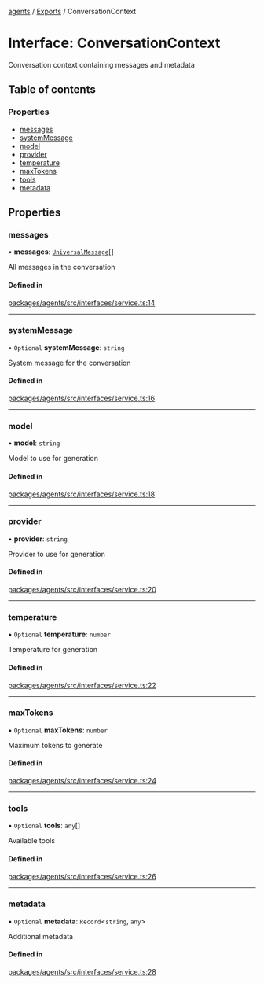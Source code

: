<!-- 
 ⚠️  AUTO-GENERATED FILE - DO NOT EDIT MANUALLY
 This file is automatically generated by scripts/docs-generator.js
 To make changes, edit the source TypeScript files or update the generator script
-->

[agents](../../) / [Exports](../modules) / ConversationContext

# Interface: ConversationContext

Conversation context containing messages and metadata

## Table of contents

### Properties

- [messages](ConversationContext#messages)
- [systemMessage](ConversationContext#systemmessage)
- [model](ConversationContext#model)
- [provider](ConversationContext#provider)
- [temperature](ConversationContext#temperature)
- [maxTokens](ConversationContext#maxtokens)
- [tools](ConversationContext#tools)
- [metadata](ConversationContext#metadata)

## Properties

### messages

• **messages**: [`UniversalMessage`](../modules#universalmessage)[]

All messages in the conversation

#### Defined in

[packages/agents/src/interfaces/service.ts:14](https://github.com/woojubb/robota/blob/e1b7b651a85a9b93f075b6523ec8de869e77f12c/packages/agents/src/interfaces/service.ts#L14)

___

### systemMessage

• `Optional` **systemMessage**: `string`

System message for the conversation

#### Defined in

[packages/agents/src/interfaces/service.ts:16](https://github.com/woojubb/robota/blob/e1b7b651a85a9b93f075b6523ec8de869e77f12c/packages/agents/src/interfaces/service.ts#L16)

___

### model

• **model**: `string`

Model to use for generation

#### Defined in

[packages/agents/src/interfaces/service.ts:18](https://github.com/woojubb/robota/blob/e1b7b651a85a9b93f075b6523ec8de869e77f12c/packages/agents/src/interfaces/service.ts#L18)

___

### provider

• **provider**: `string`

Provider to use for generation

#### Defined in

[packages/agents/src/interfaces/service.ts:20](https://github.com/woojubb/robota/blob/e1b7b651a85a9b93f075b6523ec8de869e77f12c/packages/agents/src/interfaces/service.ts#L20)

___

### temperature

• `Optional` **temperature**: `number`

Temperature for generation

#### Defined in

[packages/agents/src/interfaces/service.ts:22](https://github.com/woojubb/robota/blob/e1b7b651a85a9b93f075b6523ec8de869e77f12c/packages/agents/src/interfaces/service.ts#L22)

___

### maxTokens

• `Optional` **maxTokens**: `number`

Maximum tokens to generate

#### Defined in

[packages/agents/src/interfaces/service.ts:24](https://github.com/woojubb/robota/blob/e1b7b651a85a9b93f075b6523ec8de869e77f12c/packages/agents/src/interfaces/service.ts#L24)

___

### tools

• `Optional` **tools**: `any`[]

Available tools

#### Defined in

[packages/agents/src/interfaces/service.ts:26](https://github.com/woojubb/robota/blob/e1b7b651a85a9b93f075b6523ec8de869e77f12c/packages/agents/src/interfaces/service.ts#L26)

___

### metadata

• `Optional` **metadata**: `Record`\<`string`, `any`\>

Additional metadata

#### Defined in

[packages/agents/src/interfaces/service.ts:28](https://github.com/woojubb/robota/blob/e1b7b651a85a9b93f075b6523ec8de869e77f12c/packages/agents/src/interfaces/service.ts#L28)
